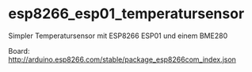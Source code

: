 # esp8266_esp01_temperatursensor
Simpler Temperatursensor mit ESP8266 ESP01 und einem BME280

Board: http://arduino.esp8266.com/stable/package_esp8266com_index.json

